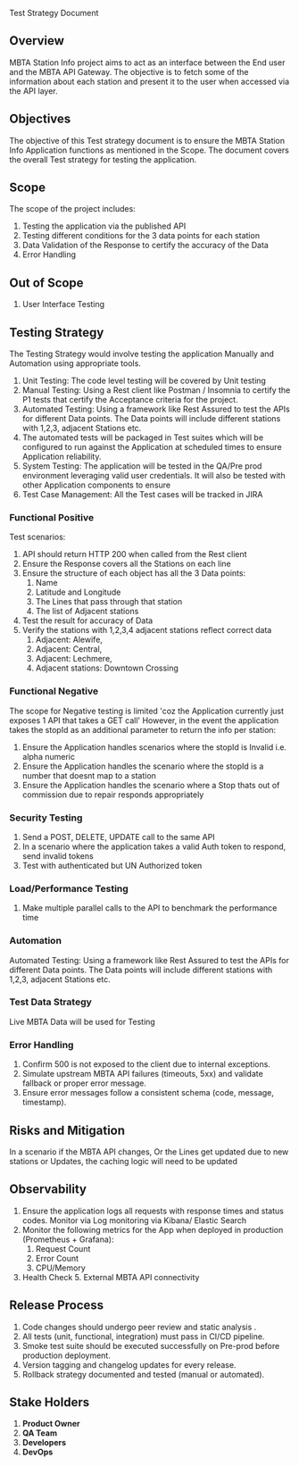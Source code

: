 Test Strategy Document

## Overview
MBTA Station Info project aims to act as an interface between the End user and the MBTA API Gateway. The objective is to fetch some of the information about each station and present it to the user when accessed via the API layer.
## Objectives
The objective of this Test strategy document is to ensure the MBTA Station Info Application functions as mentioned in the Scope. The document covers the overall Test strategy for testing the application.  
## Scope
The scope of the project includes:
1. Testing the application via the published API
2. Testing different conditions for the 3 data points for each station
3. Data Validation of the Response to certify the accuracy of the Data
4. Error Handling

## Out of Scope
1. User Interface Testing

## Testing Strategy
The Testing Strategy would involve testing the application Manually and Automation using appropriate tools. 
1. Unit Testing: The code level testing will be covered by Unit testing 
2. Manual Testing: Using a Rest client like Postman / Insomnia to certify the P1 tests that certify the Acceptance criteria for the project.
2. Automated Testing: Using a framework like Rest Assured to test the APIs for different Data points. The Data points will include different stations with 1,2,3, adjacent Stations etc.
3. The automated tests will be packaged in Test suites which will be configured to run against the Application at scheduled times to ensure Application reliability.
4. System Testing: The application will be tested in the QA/Pre prod environment leveraging valid user credentials. It will also be tested with other Application components to ensure
5. Test Case Management: All the Test cases will be tracked in JIRA

### Functional Positive 
Test scenarios:
1. API should return HTTP 200 when called from the Rest client
2. Ensure the Response covers all the Stations on each line
3. Ensure the structure of each object has all the 3 Data points:
   1. Name
   2. Latitude and Longitude
   3. The Lines that pass through that station
   4. The list of Adjacent stations 
4. Test the result for accuracy of Data
5. Verify the stations with 1,2,3,4 adjacent stations reflect correct data
   1. Adjacent: Alewife, 
   2. Adjacent: Central, 
   3. Adjacent: Lechmere, 
   4. Adjacent stations: Downtown Crossing

### Functional Negative
The scope for Negative testing is limited 'coz the Application currently just exposes 1 API that takes a GET call'
However, in the event the application takes the stopId as an additional parameter to return the info per station:
1. Ensure the Application handles scenarios where the stopId is Invalid i.e. alpha numeric
2. Ensure the Application handles the scenario where the stopId is a number that doesnt map to a station
3. Ensure the Application handles the scenario where a Stop thats out of commission due to repair responds appropriately
### Security Testing
1. Send a POST, DELETE, UPDATE call to the same API
2. In a scenario where the application takes a valid Auth token to respond, send invalid tokens
3. Test with authenticated but UN Authorized token
### Load/Performance Testing
1. Make multiple parallel calls to the API to benchmark the performance time

### Automation
Automated Testing: Using a framework like Rest Assured to test the APIs for different Data points. The Data points will include different stations with 1,2,3, adjacent Stations etc.

### Test Data Strategy
Live MBTA Data will be used for Testing

### Error Handling
1. Confirm 500 is not exposed to the client due to internal exceptions.
2. Simulate upstream MBTA API failures (timeouts, 5xx) and validate fallback or proper error message.
3. Ensure error messages follow a consistent schema (code, message, timestamp).

## Risks and Mitigation
In a scenario if the MBTA API changes, Or the Lines get updated due to new stations or Updates, the caching logic will need to be updated

## Observability
1. Ensure the application logs all requests with response times and status codes. Monitor via Log monitoring via  Kibana/ Elastic Search
2. Monitor the following metrics for the App when deployed in production (Prometheus + Grafana):
   1. Request Count
   2. Error Count
   3. CPU/Memory
4. Health Check
   5. External MBTA API connectivity
   
## Release Process
1. Code changes should undergo peer review and static analysis .
2. All tests (unit, functional, integration) must pass in CI/CD pipeline.
3. Smoke test suite should be executed successfully on Pre-prod before production deployment.
4. Version tagging and changelog updates for every release.
5. Rollback strategy documented and tested (manual or automated).

## Stake Holders
1. **Product Owner** 
2. **QA Team** 
3. **Developers** 
4. **DevOps** 
